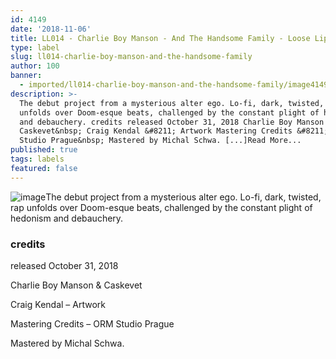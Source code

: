 ```yaml
---
id: 4149
date: '2018-11-06'
title: LL014 - Charlie Boy Manson - And The Handsome Family - Loose Lips
type: label
slug: ll014-charlie-boy-manson-and-the-handsome-family
author: 100
banner:
  - imported/ll014-charlie-boy-manson-and-the-handsome-family/image4149.jpeg
description: >-
  The debut project from a mysterious alter ego. Lo-fi, dark, twisted, rap
  unfolds over Doom-esque beats, challenged by the constant plight of hedonism
  and debauchery. credits released October 31, 2018 Charlie Boy Manson &amp;
  Caskevet&nbsp; Craig Kendal &#8211; Artwork Mastering Credits &#8211; ORM
  Studio Prague&nbsp; Mastered by Michal Schwa. [...]Read More...
published: true
tags: labels
featured: false
---
```

![image](../imported/ll014-charlie-boy-manson-and-the-handsome-family/image4149.jpeg)The debut project from a mysterious alter ego. Lo-fi, dark, twisted, rap unfolds over Doom-esque beats, challenged by the constant plight of hedonism and debauchery.

### credits

released October 31, 2018

Charlie Boy Manson & Caskevet 

Craig Kendal – Artwork

Mastering Credits – ORM Studio Prague 

Mastered by Michal Schwa.